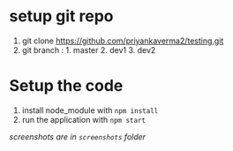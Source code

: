 
# setup git repo
1. git clone https://github.com/priyankaverma2/testing.git
2. git branch : 1. master
                2. dev1
                3. dev2

# Setup the code
1. install node_module with `npm install` 
2. run the application with `npm start`

*screenshots are in `screenshots` folder*